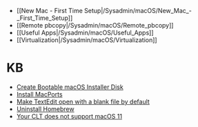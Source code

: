 * [[New Mac - First Time Setup|/Sysadmin/macOS/New_Mac_-_First_Time_Setup]]
* [[Remote pbcopy|/Sysadmin/macOS/Remote_pbcopy]]
* [[Useful Apps|/Sysadmin/macOS/Useful_Apps]]
* [[Virtualization|/Sysadmin/macOS/Virtualization]]

# KB 

* [Create Bootable macOS Installer Disk](macOS/Create_Bootable_macOS_Installer_Disk)
* [Install MacPorts](macOS/Install_MacPorts)
* [Make TextEdit open with a blank file by default](macOS/Make_TextEdit_open_with_a_blank_file_by_default)
* [Uninstall Homebrew](macOS/Uninstall_Homebrew)
* [Your CLT does not support macOS 11](macOS/Your_CLT_does_not_support_macOS_11)
